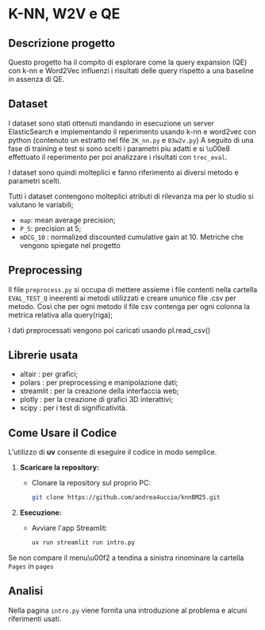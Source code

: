 # K-NN, W2V e QE
## Descrizione progetto

Questo progetto ha il compito di esplorare come la query expansion (QE) con k-nn e Word2Vec influenzi i risultati delle query rispetto a una baseline in assenza di QE.

## Dataset 

I dataset sono stati ottenuti mandando in esecuzione un server ElasticSearch e implementando il reperimento usando k-nn e word2vec con python (contenuto un estratto nel file `2K_nn.py` e `03w2v.py`) 
A seguito di una fase di training e test si sono scelti i parametri piu adatti e si \u00e8 effettuato il reperimento per poi analizzare i risultati con `trec_eval`.

I dataset sono quindi molteplici e fanno riferimento ai diversi metodo e parametri scelti.

Tutti i dataset contengono molteplici atributi di rilevanza ma per lo studio si valutano le variabili; 
- `map`: mean average precision; 
- `P_5`: precision at 5;
- `mDCG_10` : normalized discounted cumulative gain at 10. 
Metriche che vengono spiegate nel progetto

## Preprocessing

Il file `preprocess.py` si occupa di mettere assieme i file contenti nella cartella `EVAL_TEST_Q` ineerenti ai metodi utilizzati e creare ununico file .csv per metodo. Cosi che per ogni metodo il file csv contenga per ogni colonna la metrica relativa alla query(riga);

I dati preprocessati vengono poi caricati usando pl.read_csv()

## Librerie usata

- altair : per grafici;
- polars : per preprocessing e manipolazione dati;
- streamlit : per la creazione della interfaccia web;
- plotly : per la creazione di grafici 3D interattivi;
- scipy : per i test di significativit&#224;.

## Come Usare il Codice

L'utilizzo di **uv** consente di eseguire il codice in modo semplice.

1. **Scaricare la repository:**

   - Clonare la repository sul proprio PC:
     ```bash
     git clone https://github.com/andrea4uccio/knnBM25.git
     ```
2. **Esecuzione:**

   - Avviare l'app Streamlit:
     ```bash
     uv run streamlit run intro.py
     ```
Se non compare il menu\u00f2 a tendina a sinistra rinominare la cartella `Pages` in `pages`
## Analisi
Nella pagina `intro.py` viene fornita una introduzione al problema e alcuni riferimenti usati.
